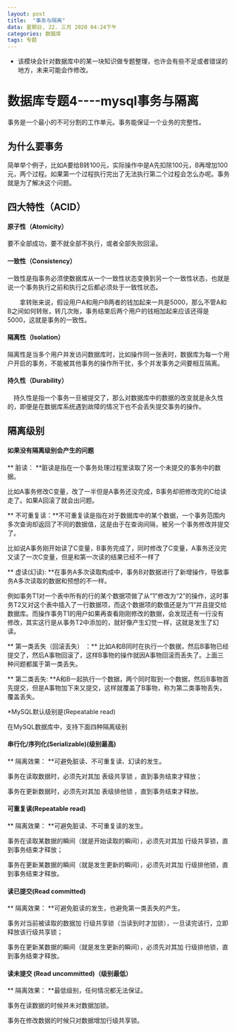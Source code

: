 ```yaml
---
layout: post
title:  "事务与隔离"
data: 星期日, 22. 三月 2020 04:24下午 
categories: 数据库
tags: 专题
---
```

* 该模块会针对数据库中的某一块知识做专题整理，也许会有些不足或者错误的地方，未来可能会作修改。

# 数据库专题4----mysql事务与隔离
事务是一个最小的不可分割的工作单元。事务能保证一个业务的完整性。


## 为什么要事务
简单举个例子，比如A要给B转100元，实际操作中是A先扣除100元，B再增加100元，两个过程。如果第一个过程执行完出了无法执行第二个过程会怎么办呢。事务就是为了解决这个问题。

## 四大特性（ACID）
#### 原子性（Atomicity）
要不全部成功，要不就全部不执行，或者全部失败回滚。

#### 一致性（Consistency）
一致性是指事务必须使数据库从一个一致性状态变换到另一个一致性状态，也就是说一个事务执行之前和执行之后都必须处于一致性状态。

　　拿转账来说，假设用户A和用户B两者的钱加起来一共是5000，那么不管A和B之间如何转账，转几次账，事务结束后两个用户的钱相加起来应该还得是5000，这就是事务的一致性。


#### 隔离性（Isolation）
隔离性是当多个用户并发访问数据库时，比如操作同一张表时，数据库为每一个用户开启的事务，不能被其他事务的操作所干扰，多个并发事务之间要相互隔离。


#### 持久性（Durability）
　持久性是指一个事务一旦被提交了，那么对数据库中的数据的改变就是永久性的，即便是在数据库系统遇到故障的情况下也不会丢失提交事务的操作。


## 隔离级别

#### 如果没有隔离级别会产生的问题
** 脏读： **脏读是指在一个事务处理过程里读取了另一个未提交的事务中的数据。
>
比如A事务修改C变量，改了一半但是A事务还没完成，B事务却把修改完的C给读走了。如果A回滚了就会出问题。

** 不可重复读：**不可重复读是指在对于数据库中的某个数据，一个事务范围内多次查询却返回了不同的数据值，这是由于在查询间隔，被另一个事务修改并提交了。
>
比如说A事务刚开始读了C变量，B事务完成了，同时修改了C变量，A事务还没完又读了一次C变量，但是和第一次读的结果已经不一样了

** 虚读(幻读): **在事务A多次读取构成中，事务B对数据进行了新增操作，导致事务A多次读取的数据和预想的不一样。

>
例如事务T1对一个表中所有的行的某个数据项做了从“1”修改为“2”的操作，这时事务T2又对这个表中插入了一行数据项，而这个数据项的数值还是为“1”并且提交给数据库。而操作事务T1的用户如果再查看刚刚修改的数据，会发现还有一行没有修改，其实这行是从事务T2中添加的，就好像产生幻觉一样，这就是发生了幻读。

** 第一类丢失（回滚丢失） ：** 比如A和B同时在执行一个数据，然后B事物已经提交了，然后A事物回滚了，这样B事物的操作就因A事物回滚而丢失了。上面三种问题都属于第一类丢失。

** 第二类丢失: **A和B一起执行一个数据，两个同时取到一个数据，然后B事物首先提交，但是A事物加下来又提交，这样就覆盖了B事物，称为第二类事物丢失，覆盖丢失。

*MySQL默认级别是(Repeatable read)

在MySQL数据库中，支持下面四种隔离级别
#### 串行化/序列化(Serializable)(级别最高)
** 隔离效果： **可避免脏读、不可重复读、幻读的发生。

事务在读取数据时，必须先对其加 表级共享锁 ，直到事务结束才释放；

事务在更新数据时，必须先对其加 表级排他锁 ，直到事务结束才释放。

#### 可重复读(Repeatable read)
** 隔离效果： **可避免脏读、不可重复读的发生。

事务在读取某数据的瞬间（就是开始读取的瞬间），必须先对其加 行级共享锁，直到事务结束才释放；

事务在更新某数据的瞬间（就是发生更新的瞬间），必须先对其加 行级排他锁，直到事务结束才释放。

#### 读已提交(Read committed)
** 隔离效果： **可避免脏读的发生，也避免第一类丢失的产生。

事务对当前被读取的数据加 行级共享锁（当读到时才加锁），一旦读完该行，立即释放该行级共享锁；

事务在更新某数据的瞬间（就是发生更新的瞬间），必须先对其加 行级排他锁，直到事务结束才释放。

#### 读未提交 (Read uncommitted)（级别最低）
** 隔离效果： **最低级别，任何情况都无法保证。

事务在读数据的时候并未对数据加锁。

事务在修改数据的时候只对数据增加行级共享锁。




















